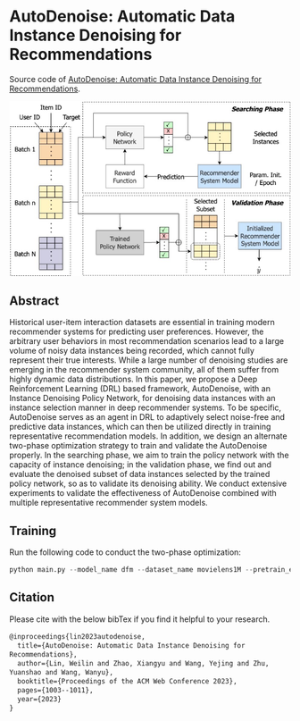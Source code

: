 # AutoDenoise: Automatic Data Instance Denoising for Recommendations

Source code of [AutoDenoise: Automatic Data Instance Denoising for Recommendations]().

![](/AutoDenoise.jpg)

## Abstract

Historical user-item interaction datasets are essential in training modern recommender systems for predicting user preferences. However, the arbitrary user behaviors in most recommendation scenarios lead to a large volume of noisy data instances being recorded, which cannot fully represent their true interests. While a large number of denoising studies are emerging in the recommender system community, all of them suffer from highly dynamic data distributions. In this paper, we propose a Deep Reinforcement Learning (DRL) based framework, AutoDenoise, with an Instance Denoising Policy Network, for denoising data instances with an instance selection manner in deep recommender systems. To be specific, AutoDenoise serves as an agent in DRL to adaptively select noise-free and predictive data instances, which can then be utilized directly in training representative recommendation models. In addition, we design an alternate two-phase optimization strategy to train and validate the AutoDenoise properly. In the searching phase, we aim to train the policy network with the capacity of instance denoising; in the validation phase, we find out and evaluate the denoised subset of data instances selected by the trained policy network, so as to validate its denoising ability. We conduct extensive experiments to validate the effectiveness of AutoDenoise combined with multiple representative recommender system models.

## Training

Run the following code to conduct the two-phase optimization:

``` python
python main.py --model_name dfm --dataset_name movielens1M --pretrain_epoch 4 --select_ratio 0.98
```

## Citation

Please cite with the below bibTex if you find it helpful to your research.
```
@inproceedings{lin2023autodenoise,
  title={AutoDenoise: Automatic Data Instance Denoising for Recommendations},
  author={Lin, Weilin and Zhao, Xiangyu and Wang, Yejing and Zhu, Yuanshao and Wang, Wanyu},
  booktitle={Proceedings of the ACM Web Conference 2023},
  pages={1003--1011},
  year={2023}
}
```
